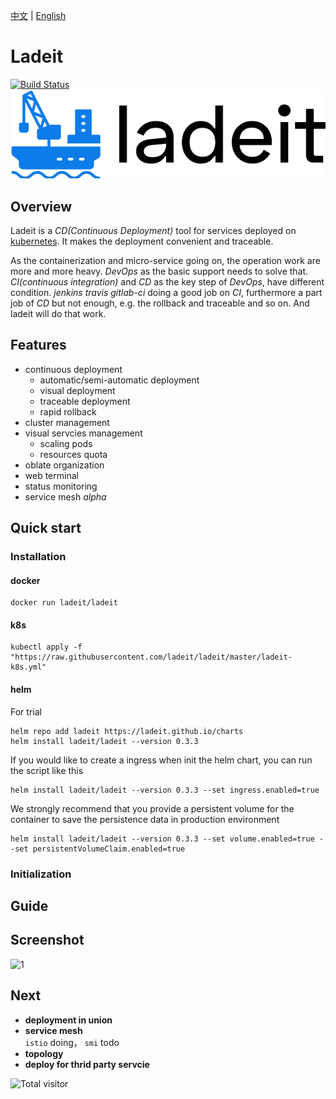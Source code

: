 [中文](./README_zh.md) | [English](./README.md)

# Ladeit
[![Build Status](https://travis-ci.com/ladeit/ladeit.svg?branch=master)](https://travis-ci.com/github/ladeit/ladeit)
![ladeit logo](https://github.com/ladeit/ladeit.github.io/blob/master/images/ladeit-logo.svg)

## Overview
Ladeit is a _CD(Continuous Deployment)_ tool for services deployed on [kubernetes](https://github.com/kubernetes/kubernetes). It makes the deployment convenient and traceable.

As the containerization and micro-service going on, the operation work are more and more heavy. _DevOps_ as the basic support needs to solve that. _CI(continuous integration)_ and _CD_ as the key step of _DevOps_, have different condition. _jenkins_ _travis_ _gitlab-ci_ doing a good job on _CI_, furthermore a part job of _CD_ but not enough, e.g. the rollback and traceable and so on. And ladeit will do that work.

## Features
* continuous deployment
  * automatic/semi-automatic deployment
  * visual deployment
  * traceable deployment
  * rapid rollback
* cluster management
* visual servcies management
  * scaling pods 
  * resources quota
* oblate organization
* web terminal
* status monitoring
* service mesh *alpha*

## Quick start
### Installation

#### docker
```
docker run ladeit/ladeit
```
#### k8s
```
kubectl apply -f "https://raw.githubusercontent.com/ladeit/ladeit/master/ladeit-k8s.yml"
```
#### helm
For trial
``` 
helm repo add ladeit https://ladeit.github.io/charts
helm install ladeit/ladeit --version 0.3.3
```
If you would like to create a ingress when init the helm chart, you can run the script like this
```
helm install ladeit/ladeit --version 0.3.3 --set ingress.enabled=true
``` 
We strongly recommend that you provide a persistent volume for the container to save the persistence data in production environment
```
helm install ladeit/ladeit --version 0.3.3 --set volume.enabled=true --set persistentVolumeClaim.enabled=true
```
### Initialization

## Guide

## Screenshot
![1](https://www.docker.com/sites/default/files/d8/styles/role_icon/public/2020-01/DesktopAction%402.png?itok=fSjduwO7)

## Next
-  **deployment in union**
-  **service mesh**   
`istio` doing， `smi` todo
-  **topology**
-  **deploy for thrid party servcie**

![Total visitor](https://visitor-badge.glitch.me/badge?page_id=ladeit.ladeit)